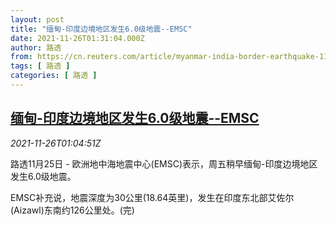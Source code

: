 ```yaml
---
layout: post
title: "缅甸-印度边境地区发生6.0级地震--EMSC"
date: 2021-11-26T01:31:04.000Z
author: 路透
from: https://cn.reuters.com/article/myanmar-india-border-earthquake-1126-idCNKBS2IB01Q
tags: [ 路透 ]
categories: [ 路透 ]
---
```

<!--1637890264000-->
[缅甸-印度边境地区发生6.0级地震--EMSC](https://cn.reuters.com/article/myanmar-india-border-earthquake-1126-idCNKBS2IB01Q)
------

<div>
<div><i>2021-11-26T01:04:51Z</i></div><p>路透11月25日 - 欧洲地中海地震中心(EMSC)表示，周五稍早缅甸-印度边境地区发生6.0级地震。</p><p>EMSC补充说，地震深度为30公里(18.64英里)，发生在印度东北部艾佐尔(Aizawl)东南约126公里处。(完)</p>
</div>
